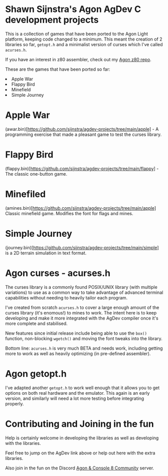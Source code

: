 # Shawn Sijnstra's Agon AgDev C development projects
This is a collection of games that have been ported to the Agon Light platform, keeping code changed to a minimum. This meant the creation of 2 libraries so far, `getopt.h` and a minimalist version of curses which I've called `acurses.h`.

If you have an interest in z80 assembler, check out my [Agon z80 repo](https://github.com/sijnstra/agon-projects/).

These are the games that have been ported so far:
<li>Apple War</li>
<li>Flappy Bird</li>
<li>Minefield</li>
<li>Simple Journey</li>

# Apple War
(awar.bin)[https://github.com/sijnstra/agdev-projects/tree/main/apple] - A programming exercise that made a pleasant game to test the curses library.

# Flappy Bird
(flappy.bin)[https://github.com/sijnstra/agdev-projects/tree/main/flappy] - The classic one-button game.

# Minefiled
(amines.bin)[https://github.com/sijnstra/agdev-projects/tree/main/apple] Classic minefield game. Modifies the font for flags and mines.

# Simple Journey
(journey.bin)[https://github.com/sijnstra/agdev-projects/tree/main/simple] is a 2D terrain simulation in text format.

# Agon curses - acurses.h
The curses library is a commonly found POSIX/UNIX library (with multiple variations) to use as a common way to take advantage of advanced terminal capabilities without needing to heavily tailor each program.

I've created from scratch `acurses.h` to cover a large enough amount of the curses library (it's enomous!) to mines to work. The intent here is to keep developing and make it more integrated with the AgDev compiler once it's more complete and stabilised.

New features since initial release include being able to use the `box()` function, non-blocking `wgetch()` and moving the font tweaks into the library.

Bottom line: `acurses.h` is very much BETA and needs work, including getting more to work as well as heavily optimizing (in pre-defined assembler).

# Agon getopt.h
I've adapted another `getopt.h` to work well enough that it allows you to get options on both real hardware and the emulator. This again is an early version, and similarly will need a lot more testing before integrating properly.

# Contributing and Joining in the fun
Help is certainly welcome in developing the libraries as well as developing with the libraries.

Feel free to jump on the AgDev link above or help out here with the extra libraries.

Also join in the fun on the Discord [Agon & Console 8 Community](https://discord.gg/2EqfBmWUyz) server.
